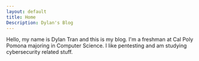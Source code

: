 ```yaml
---
layout: default
title: Home
Description: Dylan's Blog
---
```

Hello, my name is Dylan Tran and this is my blog. I'm a freshman at Cal Poly Pomona majoring in Computer Science. I like pentesting and am studying cybersecurity related stuff.
